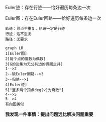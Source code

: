 Euler迹：存在行迹——恰好遍历每条边一次

Euler图：存在Euler回路——恰好遍历每条边一次

```
轨道：顶点不重复，轨道一定是行迹
行迹：边不重复
路径：无要求
```

 ```mermaid
graph LR
1[Euler图]
2[每个点的度数为偶数]
3[G的边集为无公共边的偶圈之并]
1-->2
2--破Euler回路-->3
3--归纳-->1
4[Euler迹]
5["至多两个顶点deg(v)为奇数"]
4-->5	
5-->4
有向图类似
 ```

**我发现一件事情：提出问题远比解决问题重要**

